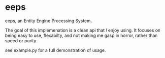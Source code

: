# eeps
eeps, an Entity Engine Processing System.

The goal of this implemenation is a clean api that *I* enjoy using. It focuses on being easy to use, flexabilty, and not making me gasp in horror, rather than speed or purity.

see example.py for a full demonstration of usage.

